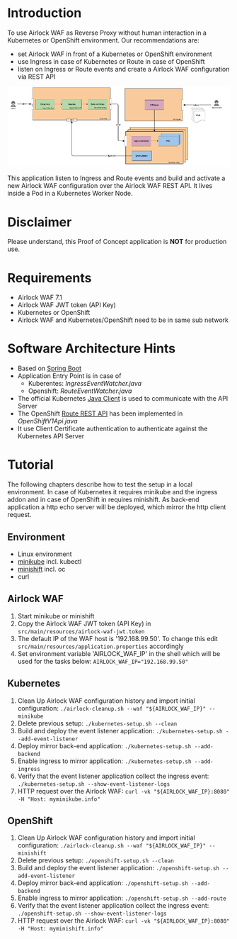 # Introduction
To use Airlock WAF as Reverse Proxy without human interaction in a Kubernetes or OpenShift environment. 
Our recommendations are:
* set Airlock WAF in front of a Kubernetes or OpenShift environment
* use Ingress in case of Kubernetes or Route in case of OpenShift
* listen on Ingress or Route events and create a Airlock WAF configuration via REST API

![Blueprint](docs/blueprint.png)


This application listen to Ingress and Route events and build and activate a new 
Airlock WAF configuration over the Airlock WAF REST API. It lives inside a Pod in a Kubernetes Worker Node.

# Disclaimer
Please understand, this Proof of Concept application is **NOT** for production use.

# Requirements
* Airlock WAF 7.1
* Airlock WAF JWT token (API Key)
* Kubernetes or OpenShift
* Airlock WAF and Kubernetes/OpenShift need to be in same sub network

# Software Architecture Hints
* Based on [Spring Boot](https://spring.io/projects/spring-boot)
* Application Entry Point is in case of
    * Kuberentes: _IngressEventWatcher.java_
    * Openshift: _RouteEventWatcher.java_
* The official Kubernetes [Java Client](https://github.com/kubernetes-client/java) is used to communicate with the API Server
* The OpenShift [Route REST API](https://docs.openshift.com/container-platform/3.7/rest_api/apis-route.openshift.io/v1.Route.html) 
has been implemented in _OpenShiftV1Api.java_
* It use Client Certificate authentication to authenticate against the Kubernetes API Server

# Tutorial
The following chapters describe how to test the setup in a local environment. In case of Kubernetes 
it requires minikube and the ingress addon and in case of OpenShift in requires minishift. As back-end application a
http echo server will be deployed, which mirror the http client request.

## Environment
* Linux environment
* [minikube](https://kubernetes.io/docs/tasks/tools/install-minikube/) incl. kubectl
* [minishift](https://docs.okd.io/latest/minishift/getting-started/installing.html) incl. oc
* curl

## Airlock WAF
1. Start minikube or minishift
1. Copy the Airlock WAF JWT token (API Key) in `src/main/resources/airlock-waf-jwt.token`
1. The default IP of the WAF host is '192.168.99.50'. To change this edit `src/main/resources/application.properties` accordingly
1. Set environment variable 'AIRLOCK_WAF_IP' in the shell which will be used for the tasks below: `AIRLOCK_WAF_IP="192.168.99.50"`

## Kubernetes
1. Clean Up Airlock WAF configuration history and import initial configuration: `./airlock-cleanup.sh --waf "${AIRLOCK_WAF_IP}" --minikube`
1. Delete previous setup: `./kubernetes-setup.sh --clean`
1. Build and deploy the event listener application: `./kubernetes-setup.sh --add-event-listener`
1. Deploy mirror back-end application: `./kubernetes-setup.sh --add-backend`
1. Enable ingress to mirror application: `./kubernetes-setup.sh --add-ingress`
1. Verify that the event listener application collect the ingress event: `./kubernetes-setup.sh --show-event-listener-logs`
1. HTTP request over the Airlock WAF: `curl -vk "${AIRLOCK_WAF_IP}:8080" -H "Host: myminikube.info"`

## OpenShift
1. Clean Up Airlock WAF configuration history and import initial configuration: `./airlock-cleanup.sh --waf "${AIRLOCK_WAF_IP}" --minishift`
1. Delete previous setup: `./openshift-setup.sh --clean`
1. Build and deploy the event listener application: `./openshift-setup.sh --add-event-listener`
1. Deploy mirror back-end application: `./openshift-setup.sh --add-backend`
1. Enable ingress to mirror application: `./openshift-setup.sh --add-route`
1. Verify that the event listener application collect the ingress event: `./openshift-setup.sh --show-event-listener-logs`
1. HTTP request over the Airlock WAF: `curl -vk "${AIRLOCK_WAF_IP}:8080" -H "Host: myminishift.info"`
